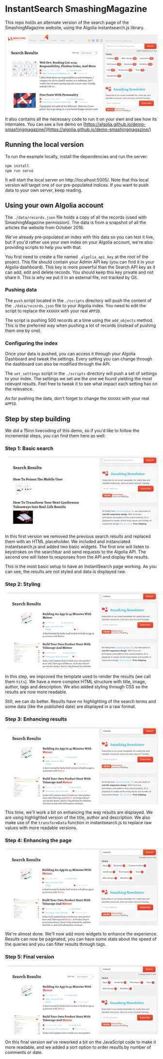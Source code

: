 # InstantSearch SmashingMagazine

This repo holds an alternate version of the search page of the SmashingMagazine
website, using the Algolia instantsearch.js library.

![Screencast][1]

It also contains all the necessary code to run it on your own and see how its
internales. You can see a live demo on
[https://algolia.github.io/demo-smashingmagazine/](https://algolia.github.io/demo-smashingmagazine/)

## Running the local version

To run the example locally, install the dependencies and run the server:

```
npm install
npm run serve
```

It will start the local server on http://localhost:5005/. Note that this local
version will target one of our pre-populated indices. If you want to push data
to your own server, keep reading.

## Using your own Algolia account

The `./data/records.json` file holds a copy of all the records (used with
SmashingMagazine permission). The data is from a snapshot of all the articles
the website from October 2016.

We've already pre-populated an index with this data so you can test it live, but
if you'd rather use your own index on your Algolia account, we're also providing
scripts to help you with that.

You first need to create a file named `_algolia_api_key` at the root of the
project. This file should contain your Admin API key (you can find it in your
Algolia dashboard). This key is more powerful than the Search API key as it can
add, edit and delete records. You should keep this key private and not share it.
This is why we put it in an external file, not tracked by Git.

### Pushing data

The `push` script located in the `./scripts` directory will push the content of
the `./data/records.json` file to your Algolia index. You need to edit the
script to replace the `XXXXXX` with your real `APPID`.

The script is pushing 500 records at a time using the `add_objects` method.
This is the preferred way when pushing a lot of records (instead of pushing them
one by one).

### Configuring the index

Once your data is pushed, you can access it through your Algolia Dashboard and
tweak the settings. Every setting you can change through the dashboard can also
be modified through the API.

The `set_settings` script in the `./scripts` directory will push a set of
settings to your index. The settings we set are the one we found yielding the
most relevant results. Feel free to tweak it to see what impact each setting has
on the relevance.

As for pushing the data, don't forget to change the `XXXXXX` with your real
`APPID`.

## Step by step building

We did a 15mn livecoding of this demo, so if you'd like to follow the
incremental steps, you can find them here as well:


### Step 1: Basic search

[![Step 1][2]](https://community.algolia.com/demo-smashingmagazine/step1.html)

In this first version we removed the previous search results and replaced them
with an HTML placeholder. We included and instanciated instantsearch.js and
added two basic widgets. The first one will listen to keystrokes on the
searchbar and send requests to the Algolia API. The second one will listen to
responses from the API and display the results.

This is the most basic setup to have an InstantSearch page working. As you can
see, the results are not styled and data is displayed raw.


### Step 2: Styling

[![Step 2][3]](https://community.algolia.com/demo-smashingmagazine/step2.html)

In this step, we improved the template used to render the results (we call them
`hits`). We have a more complex HTML structure with title, image, author, tags
and description. We also added styling through CSS so the results are now more
readable.

Still, we can do better. Results have no highlighting of the search terms and
some data (like the published date) are displayed in a raw format.

### Step 3: Enhancing results

[![Step 3][4]](https://community.algolia.com/demo-smashingmagazine/step3.html)

This time, we'll work a bit on enhancing the way results are displayed. We are
using highlighted version of the title, author and description. We also make use
of the `transformData` function in instantsearch.js to replace raw values with
more readable versions.

### Step 4: Enhancing the page

[![Step 4][5]](https://community.algolia.com/demo-smashingmagazine/step4.html)

We're almost done. We'll now add more widgets to enhance the experience.
Results can now be paginated, you can have some stats about the speed of the
queries and you can filter results through tags.

### Step 5: Final version

[![Step 5][6]](https://community.algolia.com/demo-smashingmagazine/)

On this final version we've reworked a bit on the JavaScript code to make it
more readable, and we added a sort option to order results by number of comments
or date.


[1]: ./docs/screencast.gif
[2]: ./docs/step1.png
[3]: ./docs/step2.png
[4]: ./docs/step3.png
[5]: ./docs/step4.png
[6]: ./docs/index.png
